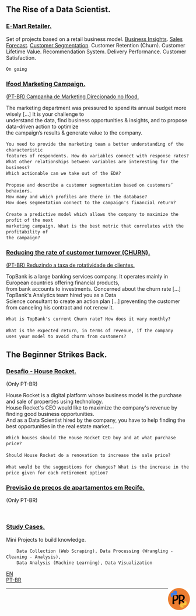 ## The Rise of a Data Scientist.

### [E-Mart Retailer.](https://github.com/pauloreis-ds/e_mart_retailer)

Set of projects based on a retail business model. [Business Insights](https://github.com/pauloreis-ds/e_mart_retailer/tree/main/growth_analysis).
[Sales Forecast](https://github.com/pauloreis-ds/e_mart_retailer/tree/main/sales_forecast). [Customer Segmentation](https://github.com/pauloreis-ds/e_mart_retailer/tree/main/customer_segmentation). Customer Retention (Churn). Customer Lifetime Value. Recommendation System. Delivery Performance. Customer Satisfaction.

    On going

### [Ifood Marketing Campaign.](https://github.com/pauloreis-ds/ifood_marketing_campaign)
[(PT-BR) Campanha de Marketing Direcionado no Ifood.](https://sites.google.com/view/pauloreis/o-projetos/ifood-marketing-campaign) 

The marketing department was pressured to spend its annual budget more wisely [...] It is your challenge to <br>
understand the data, find business opportunities & insights, and to propose data-driven action to optimize <br>
the campaign’s results & generate value to the company.

    You need to provide the marketing team a better understanding of the characteristic 
    features of respondents. How do variables connect with response rates? 
    What other relationships between variables are interesting for the business? 
    Which actionable can we take out of the EDA?
    
    Propose and describe a customer segmentation based on customers’ behaviors.
    How many and which profiles are there in the database? 
    How does segmentation connect to the campaign's financial return?
    
    Create a predictive model which allows the company to maximize the profit of the next
    marketing campaign. What is the best metric that correlates with the profitability of
    the campaign?

### [Reducing the rate of customer turnover (CHURN).](https://github.com/pauloreis-ds/churn-topBank)
[(PT-BR) Reduzindo a taxa de rotatividade de clientes.](https://sites.google.com/view/pauloreis/o-projetos/topbank-churn) 

TopBank is a large banking services company. It operates mainly in European countries offering financial products, <br>
from bank accounts to investments. Concerned about the churn rate [...] TopBank's Analytics team hired you as a Data <br> 
Science consultant to create an action plan [...] preventing the customer from canceling his contract and not renew it.

    What is TopBank's current Churn rate? How does it vary monthly?
    
    What is the expected return, in terms of revenue, if the company
    uses your model to avoid churn from customers?


## The Beginner Strikes Back.

### [Desafio - House Rocket.](https://github.com/pauloreis-ds/Projetos/tree/master/Desafio%20-%20House%20Rocket)
(Only PT-BR)

House Rocket is a digital platform whose business model is the purchase and sale of properties using technology.<br>
House Rocket's CEO would like to maximize the company's revenue by finding good business opportunities.<br>
And as a Data Scientist hired by the company, you have to help finding the best opportunities in the real estate market...

    Which houses should the House Rocket CEO buy and at what purchase price?

    Should House Rocket do a renovation to increase the sale price?

    What would be the suggestions for changes? What is the increase in the 
    price given for each retirement option? 


### [Previsão de preços de apartamentos em Recife.](https://github.com/pauloreis-ds/Projetos/tree/master/Previs%C3%A3o%20-%20Pre%C3%A7o%20Apartamentos%20Recife)
(Only PT-BR)


<br>

### [Study Cases.](https://github.com/pauloreis-ds/Paulo-Reis-Data-Science)

Mini Projects to build knowledge.

        Data Collection (Web Scraping), Data Processing (Wrangling - Cleaning - Analysis),
        Data Analysis (Machine Learning), Data Visualization

[EN](https://github.com/pauloreis-ds/Paulo-Reis-Data-Science)
<br>
[PT-BR](https://github.com/pauloreis-ds/Paulo-Reis-Ciencia-de-dados)





[<img align="right" width="60" height="60" src="https://github.com/pauloreis-ds/Paulo-Reis-Data-Science/blob/master/Paulo%20Reis/PRojects.png">](https://github.com/pauloreis-ds)

---

